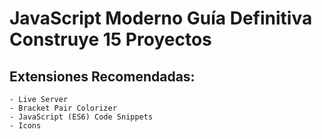 # JavaScript Moderno Guía Definitiva Construye 15 Proyectos

## Extensiones Recomendadas:

    - Live Server
    - Bracket Pair Colorizer
    - JavaScript (ES6) Code Snippets
    - Icons